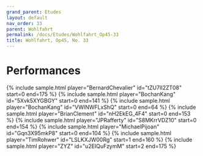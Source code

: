 ```yaml
---
grand_parent: Etudes
layout: default
nav_order: 33
parent: Wohlfahrt
permalink: /docs/Etudes/Wohlfahrt_Op45-33
title: Wohlfahrt, Op45, No. 33
---
```

# Performances
<div class="sample-container">
    {% include sample.html player="BernardChevalier" id="tZU7II2ZT08" start=0 end=175 %}
    {% include sample.html player="BochanKang" id="5Xvk5XYGBGY" start=0 end=141 %}
    {% include sample.html player="BochanKang" id="VWINWFLxShQ" start=0 end=64 %}
    {% include sample.html player="BrianClement" id="nH2EkEG_4F4" start=0 end=153 %}
    {% include sample.html player="JPRafferty" id="S8MKrrVDZ10" start=0 end=154 %}
    {% include sample.html player="MichaelPijoan" id="Gqn3X95mkP8" start=0 end=104 %}
    {% include sample.html player="TimRohwer" id="LSLKXJW00Rg" start=1 end=160 %}
    {% include sample.html player="ZYZ" id="u2EIQuFzymM" start=2 end=175 %}
</div>